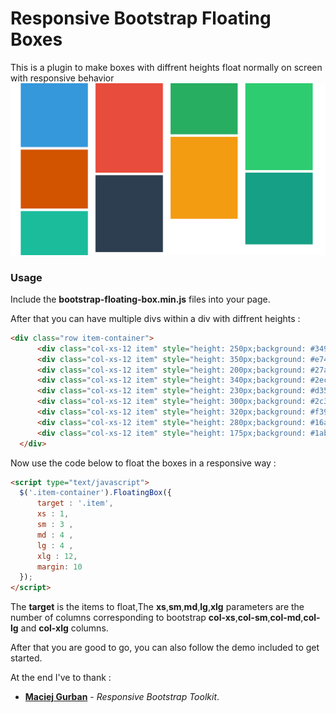 # Responsive Bootstrap Floating Boxes
This is a plugin to make boxes with diffrent heights float normally on screen with responsive behavior
![screen shot of persian calendar](https://github.com/mojtaba-asadollahzade/bootstrap-responsive-floating-box/blob/master/demo/screen_shot.png)

### Usage

Include the **bootstrap-floating-box.min.js** files into your 
page.

After that you can have multiple divs within a div with diffrent heights :

```html
<div class="row item-container">
      <div class="col-xs-12 item" style="height: 250px;background: #3498db;"></div>
      <div class="col-xs-12 item" style="height: 350px;background: #e74c3c;"></div>
      <div class="col-xs-12 item" style="height: 200px;background: #27ae60;"></div>
      <div class="col-xs-12 item" style="height: 340px;background: #2ecc71;"></div>
      <div class="col-xs-12 item" style="height: 230px;background: #d35400;"></div>
      <div class="col-xs-12 item" style="height: 300px;background: #2c3e50;"></div>
      <div class="col-xs-12 item" style="height: 320px;background: #f39c12;"></div>
      <div class="col-xs-12 item" style="height: 280px;background: #16a085;"></div>
      <div class="col-xs-12 item" style="height: 175px;background: #1abc9c;"></div>
  </div>
```

Now use the code below to float the boxes in a responsive way : 

```html
<script type="text/javascript">
  $('.item-container').FloatingBox({
      target : '.item',
      xs : 1,
      sm : 3 ,
      md : 4 ,
      lg : 4 ,
      xlg : 12,
      margin: 10
  });
</script>
```
The **target** is the items to float,The **xs**,**sm**,**md**,**lg**,**xlg** parameters are the number of columns corresponding to bootstrap **col-xs**,**col-sm**,**col-md**,**col-lg** and **col-xlg** columns.

After that you are good to go, you can also follow the demo included to get started.

At the end I've to thank :
* **[Maciej Gurban](https://github.com/maciej-gurban)** - *Responsive Bootstrap Toolkit*.
